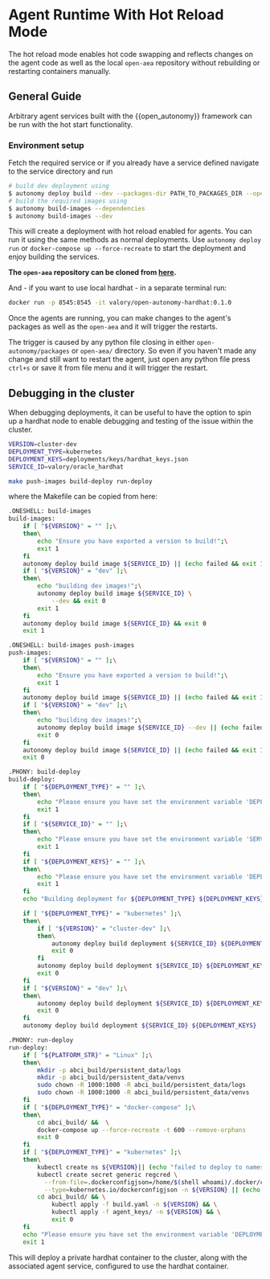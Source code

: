 # Agent Runtime With Hot Reload Mode

The hot reload mode enables hot code swapping and reflects changes on the agent code as well as the local `open-aea` repository without rebuilding or restarting containers manually.

## General Guide

Arbitrary agent services built with the {{open_autonomy}} framework can be run with the hot start functionality.

### Environment setup

Fetch the required service or if you already have a service defined navigate to the service directory and run

```bash
# build dev deployment using
$ autonomy deploy build --dev --packages-dir PATH_TO_PACKAGES_DIR --open-aea-dir PATH_TO_LOCAL_OPEN_AEA_REPO --open-autonomy-dir PATH_TO_LOCAL_OPEN_AUTONOMY_DIR
# build the required images using
$ autonomy build-images --dependencies
$ autonomy build-images --dev
```

This will create a deployment with hot reload enabled for agents. You can run it using the same methods as normal deployments. Use `autonomy deploy run` or `docker-compose up --force-recreate` to start the deployment and enjoy building the services.

**The `open-aea` repository can be cloned from [here]( https://github.com/valory-xyz/open-aea).**

And - if you want to use local hardhat - in a separate terminal run:
```bash
docker run -p 8545:8545 -it valory/open-autonomy-hardhat:0.1.0
```

Once the agents are running, you can make changes to the agent's packages as well as the `open-aea` and it will trigger the restarts.

The trigger is caused by any python file closing in either `open-autonomy/packages` or `open-aea/` directory. So even if you haven't made any change and still want to restart the agent, just open any python file press `ctrl+s` or save it from file menu and it will trigger the restart.


## Debugging in the cluster

When debugging deployments, it can be useful to have the option to spin up a hardhat node to enable debugging and testing of the issue within the cluster.

```bash
VERSION=cluster-dev
DEPLOYMENT_TYPE=kubernetes
DEPLOYMENT_KEYS=deployments/keys/hardhat_keys.json
SERVICE_ID=valory/oracle_hardhat

make push-images build-deploy run-deploy
```

where the Makefile can be copied from here:
```bash
.ONESHELL: build-images
build-images:
	if [ "${VERSION}" = "" ];\
	then\
		echo "Ensure you have exported a version to build!";\
		exit 1
	fi
	autonomy deploy build image ${SERVICE_ID} || (echo failed && exit 1)
	if [ "${VERSION}" = "dev" ];\
	then\
		echo "building dev images!";\
	 	autonomy deploy build image ${SERVICE_ID} \
			--dev && exit 0
		exit 1
	fi
	autonomy deploy build image ${SERVICE_ID} && exit 0
	exit 1

.ONESHELL: build-images push-images
push-images:
	if [ "${VERSION}" = "" ];\
	then\
		echo "Ensure you have exported a version to build!";\
		exit 1
	fi
	autonomy deploy build image ${SERVICE_ID} || (echo failed && exit 1)
	if [ "${VERSION}" = "dev" ];\
	then\
		echo "building dev images!";\
		autonomy deploy build image ${SERVICE_ID} --dev || (echo failed && exit 1)
		exit 0
	fi
	autonomy deploy build image ${SERVICE_ID} || (echo failed && exit 1)
	exit 0

.PHONY: build-deploy
build-deploy:
	if [ "${DEPLOYMENT_TYPE}" = "" ];\
	then\
		echo "Please ensure you have set the environment variable 'DEPLOYMENT_TYPE'"
		exit 1
	fi
	if [ "${SERVICE_ID}" = "" ];\
	then\
		echo "Please ensure you have set the environment variable 'SERVICE_ID'"
		exit 1
	fi
	if [ "${DEPLOYMENT_KEYS}" = "" ];\
	then\
		echo "Please ensure you have set the environment variable 'DEPLOYMENT_KEYS'"
		exit 1
	fi
	echo "Building deployment for ${DEPLOYMENT_TYPE} ${DEPLOYMENT_KEYS} ${SERVICE_ID}"

	if [ "${DEPLOYMENT_TYPE}" = "kubernetes" ];\
	then\
		if [ "${VERSION}" = "cluster-dev" ];\
		then\
			autonomy deploy build deployment ${SERVICE_ID} ${DEPLOYMENT_KEYS} --kubernetes --force --dev
			exit 0
		fi
		autonomy deploy build deployment ${SERVICE_ID} ${DEPLOYMENT_KEYS} --kubernetes --force
		exit 0
	fi
	if [ "${VERSION}" = "dev" ];\
	then\
		autonomy deploy build deployment ${SERVICE_ID} ${DEPLOYMENT_KEYS} --docker --dev --force
		exit 0
	fi
	autonomy deploy build deployment ${SERVICE_ID} ${DEPLOYMENT_KEYS} --docker

.PHONY: run-deploy
run-deploy:
	if [ "${PLATFORM_STR}" = "Linux" ];\
	then\
		mkdir -p abci_build/persistent_data/logs
		mkdir -p abci_build/persistent_data/venvs
		sudo chown -R 1000:1000 -R abci_build/persistent_data/logs
		sudo chown -R 1000:1000 -R abci_build/persistent_data/venvs
	fi
	if [ "${DEPLOYMENT_TYPE}" = "docker-compose" ];\
	then\
		cd abci_build/ &&  \
		docker-compose up --force-recreate -t 600 --remove-orphans
		exit 0
	fi
	if [ "${DEPLOYMENT_TYPE}" = "kubernetes" ];\
	then\
		kubectl create ns ${VERSION}|| (echo "failed to deploy to namespace already existing!" && exit 0)
		kubectl create secret generic regcred \
          --from-file=.dockerconfigjson=/home/$(shell whoami)/.docker/config.json \
          --type=kubernetes.io/dockerconfigjson -n ${VERSION} || (echo "failed to create secret" && exit 1)
		cd abci_build/ && \
			kubectl apply -f build.yaml -n ${VERSION} && \
			kubectl apply -f agent_keys/ -n ${VERSION} && \
			exit 0
	fi
	echo "Please ensure you have set the environment variable 'DEPLOYMENT_TYPE'"
	exit 1
```

This will deploy a private hardhat container to the cluster, along with the associated agent service, configured to use the hardhat container.
